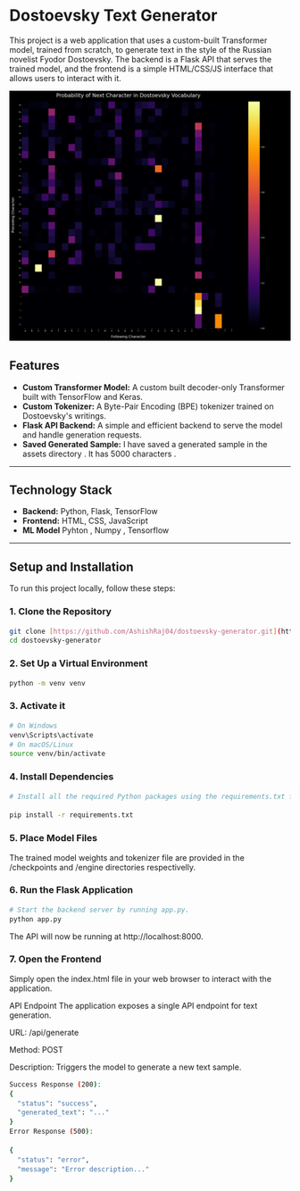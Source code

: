 # Dostoevsky Text Generator

This project is a web application that uses a custom-built Transformer model, trained from scratch, to generate text in the style of the Russian novelist Fyodor Dostoevsky. The backend is a Flask API that serves the trained model, and the frontend is a simple HTML/CSS/JS interface that allows users to interact with it.


![vocabulary heat map](https://github.com/AshishRaj04/dostoevsky-generator/blob/main/assets/heatmap.png)

## Features

- **Custom Transformer Model:** A custom built decoder-only Transformer built with TensorFlow and Keras.
- **Custom Tokenizer:** A Byte-Pair Encoding (BPE) tokenizer trained on Dostoevsky's writings.
- **Flask API Backend:** A simple and efficient backend to serve the model and handle generation requests.
- **Saved Generated Sample:** I have saved a generated sample in the assets directory . It has 5000 characters .

---

## Technology Stack

- **Backend:** Python, Flask, TensorFlow
- **Frontend:** HTML, CSS, JavaScript
- **ML Model** Pyhton , Numpy , Tensorflow

---

## Setup and Installation

To run this project locally, follow these steps:

### 1. Clone the Repository

```bash
git clone [https://github.com/AshishRaj04/dostoevsky-generator.git](https://github.com/AshishRaj04/dostoevsky-generator.git)
cd dostoevsky-generator
```
### 2. Set Up a Virtual Environment
```bash
python -m venv venv
```
### 3. Activate it
```bash
# On Windows
venv\Scripts\activate
# On macOS/Linux
source venv/bin/activate
```

### 4. Install Dependencies
```bash
# Install all the required Python packages using the requirements.txt file.

pip install -r requirements.txt
```
### 5. Place Model Files
The trained model weights and tokenizer file are provided in the /checkpoints and /engine directories respectivelly.

### 6. Run the Flask Application

```bash
# Start the backend server by running app.py.
python app.py
```
The API will now be running at http://localhost:8000.

### 7. Open the Frontend
Simply open the index.html file in your web browser to interact with the application.

API Endpoint
The application exposes a single API endpoint for text generation.

URL: /api/generate

Method: POST

Description: Triggers the model to generate a new text sample.


```bash
Success Response (200):
{
  "status": "success",
  "generated_text": "..."
}
Error Response (500):

{
  "status": "error",
  "message": "Error description..."
}
```
